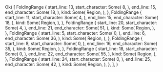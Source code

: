 Ok(
    [
        FoldingRange {
            start_line: 13,
            start_character: Some(
                8,
            ),
            end_line: 15,
            end_character: Some(
                18,
            ),
            kind: Some(
                Region,
            ),
        },
        FoldingRange {
            start_line: 11,
            start_character: Some(
                4,
            ),
            end_line: 15,
            end_character: Some(
                18,
            ),
            kind: Some(
                Region,
            ),
        },
        FoldingRange {
            start_line: 20,
            start_character: Some(
                4,
            ),
            end_line: 21,
            end_character: Some(
                51,
            ),
            kind: Some(
                Region,
            ),
        },
        FoldingRange {
            start_line: 5,
            start_character: Some(
                0,
            ),
            end_line: 6,
            end_character: Some(
                36,
            ),
            kind: Some(
                Region,
            ),
        },
        FoldingRange {
            start_line: 8,
            start_character: Some(
                0,
            ),
            end_line: 16,
            end_character: Some(
                35,
            ),
            kind: Some(
                Region,
            ),
        },
        FoldingRange {
            start_line: 18,
            start_character: Some(
                0,
            ),
            end_line: 22,
            end_character: Some(
                55,
            ),
            kind: Some(
                Region,
            ),
        },
        FoldingRange {
            start_line: 24,
            start_character: Some(
                0,
            ),
            end_line: 25,
            end_character: Some(
                42,
            ),
            kind: Some(
                Region,
            ),
        },
    ],
)